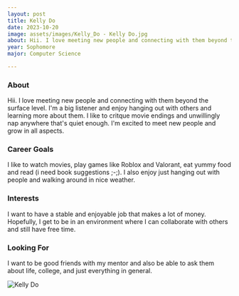 ```yaml
---
layout: post
title: Kelly Do 
date: 2023-10-20
image: assets/images/Kelly_Do - Kelly Do.jpg
about: Hii. I love meeting new people and connecting with them beyond the surface level. I'm a big  listener and enjoy hanging out with others and learning more about them. I like to critque movie endings and unwillingly nap anywhere that's quiet enough. I'm excited to meet new people and grow in all aspects.
year: Sophomore
major: Computer Science

---
```


### About

Hii. I love meeting new people and connecting with them beyond the surface level. I'm a big  listener and enjoy hanging out with others and learning more about them. I like to critque movie endings and unwillingly nap anywhere that's quiet enough. I'm excited to meet new people and grow in all aspects.

### Career Goals

I like to watch movies, play games like Roblox and Valorant, eat yummy food and read (i need book suggestions ;-;). I also enjoy just hanging out with people and walking around in nice weather.

### Interests

I want to have a stable and enjoyable job that makes a lot of money. Hopefully, I get to be in an environment where I can collaborate with others and still have free time.

### Looking For

I want to be good friends with my mentor and also be able to ask them about life, college, and just everything in general. 

<div class="text-center my-5">
    <img src="https://sase-drexel.github.io/mentorship-2023/assets/images/Kelly_Do - Kelly Do.jpg" alt="Kelly Do" class="rounded post-img" />
</div>
